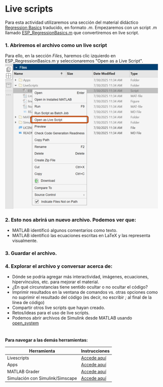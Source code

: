 # Live scripts

Para esta actividad utilizaremos una sección del material didáctico [Regression Basics](https://la.mathworks.com/matlabcentral/fileexchange/93435-regression-basics) traducido, en formato *.m*.
Empezaremos con un script .m llamado [ESP_RegressionBasics.m](https://matlab.mathworks.com/open/github/v1?repo=gabyarellano/MaterialesTallerEducadores&file=ESP_RegressionBasics.m) que convertiremos en live script.
### 1. Abriremos el archivo como un live script 
Para ello, en la sección *Files*, haremos clic izquierdo en ESP_RegressionBasics.m y seleccionaremos "Open as a Live Script".
![Alt text](OpenAsLiveScript.png)
### 2. Esto nos abrirá un nuevo archivo. Podemos ver que:

- MATLAB identificó algunos comentarios como texto.
- MATLAB identificó las ecuaciones escritas en LaTeX y las representa visualmente.

### 3. Guardar el archivo.

### 4. Explorar el archivo y conversar acerca de:
- Dónde se podría agregar más interactividad, imágenes, ecuaciones, hipervínculos, etc. para mejorar el material.
- ¿En qué circunstancias tiene sentido ocultar o no ocultar el código?
- Imprimir resultados en la ventana de comandos vs. otras opciones como no suprimir el resultado del código (es decir, no escribir *;* al final de la línea de código)
- Compartir otros live scripts que hayan creado.
- Retos/ideas para el uso de live scripts.
- Podemos abrir archivos de Simulink desde MATLAB usando [open_system](https://la.mathworks.com/help/simulink/slref/open_system.html)



#
**Para navegar a las demás herramientas:**

| **Herramienta**                      | **Instrucciones** |
|----------------------------------|-------------|
| Livescripts                      | [Accede aquí](https://github.com/gabyarellano/MaterialesTallerEducadores/tree/master/LiveScripts) | |
| Apps                             | [Accede aquí](https://github.com/gabyarellano/MaterialesTallerEducadores/tree/master/Apps)|
| MATLAB Grader                    | [Accede aquí](https://github.com/gabyarellano/MaterialesTallerEducadores/tree/master/MATLAB%20Grader)|
| Simulación con Simulink/Simscape | [Accede aquí](https://github.com/gabyarellano/MaterialesTallerEducadores/tree/master/Simulacion) |
